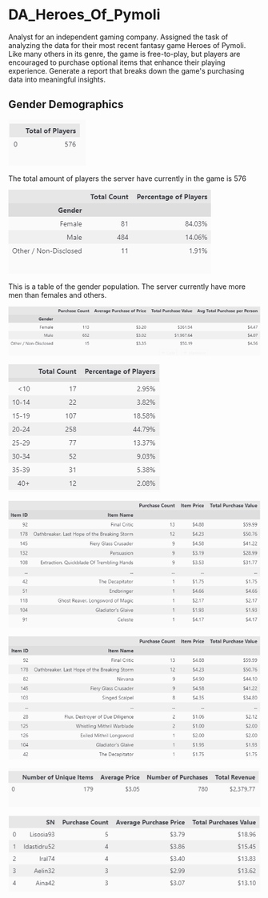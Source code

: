 # DA_Heroes_Of_Pymoli

Analyst for an independent gaming company. Assigned the task of analyzing the data for their most recent fantasy game Heroes of Pymoli. Like many others in its genre, the game is free-to-play, but players are encouraged to purchase optional items that enhance their playing experience. Generate a report that breaks down the game's purchasing data into meaningful insights.

## Gender Demographics

![Player Count](https://github.com/samuelroiz/DA_Heroes_Of_Pymoli/blob/main/Images/player_count.png)

The total amount of players the server have currently in the game is 576

![Gender Demographics](https://github.com/samuelroiz/DA_Heroes_Of_Pymoli/blob/main/Images/gender_demographics.png)

This is a table of the gender population. The server currently have more men than females and others.  

![Purchasing Analysis Gender](https://github.com/samuelroiz/DA_Heroes_Of_Pymoli/blob/main/Images/purchasing_analysis_gender.png)


![Age Demographics](https://github.com/samuelroiz/DA_Heroes_Of_Pymoli/blob/main/Images/age_demographics.png)


![Most Popular Item](https://github.com/samuelroiz/DA_Heroes_Of_Pymoli/blob/main/Images/most_pop_item.png)

![Most Profitable Item](https://github.com/samuelroiz/DA_Heroes_Of_Pymoli/blob/main/Images/most_pro_item.png)



![Purchasing Analysis](https://github.com/samuelroiz/DA_Heroes_Of_Pymoli/blob/main/Images/purchasing_analysis.png)


![Top 5 Spenders](https://github.com/samuelroiz/DA_Heroes_Of_Pymoli/blob/main/Images/top_five_spenders.png)

